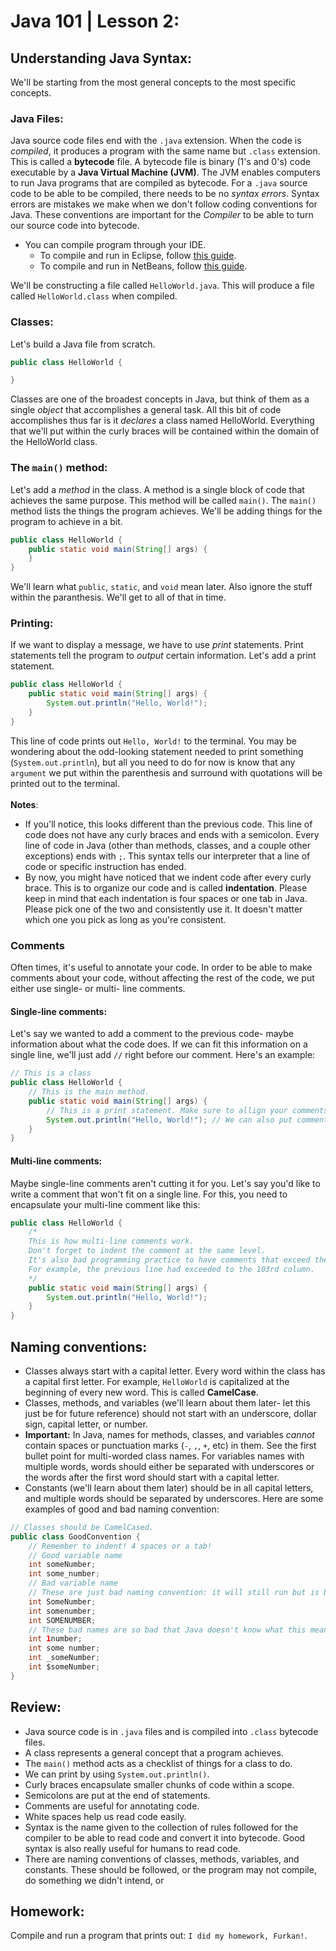 # Java 101 | Lesson 2:
## Understanding Java Syntax:
We'll be starting from the most general concepts to the most specific concepts. 
### Java Files:
Java source code files end with the `.java` extension. When the code is _compiled_, it produces a program with the same name but `.class` extension. This is called a **bytecode** file. A bytecode file is binary (1's and 0's) code executable by a **Java Virtual Machine (JVM)**. The JVM enables computers to run Java programs that are compiled as bytecode. For a `.java` source code to be able to be compiled, there needs to be no _syntax errors_. Syntax errors are mistakes we make when we don't follow coding conventions for Java. These conventions are important for the _Compiler_ to be able to turn our source code into bytecode.
* You can compile program through your IDE.
  * To compile and run in Eclipse, follow [this guide](http://pages.cs.wisc.edu/~cs302/labs/EclipseTutorial/Step_04.html).
  * To compile and run in NetBeans, follow [this guide](https://netbeans.org/kb/docs/java/quickstart.html#run).
  
We'll be constructing a file called `HelloWorld.java`. This will produce a file called `HelloWorld.class` when compiled.
### Classes:
Let's build a Java file from scratch.
```Java
public class HelloWorld {

}
```
Classes are one of the broadest concepts in Java, but think of them as a single _object_ that accomplishes a general task. All this bit of code accomplishes thus far is it _declares_ a class named HelloWorld. Everything that we'll put within the curly braces will be contained within the domain of the HelloWorld class.
### The `main()` method:
Let's add a _method_ in the class. A method is a single block of code that achieves the same purpose. This method will be called `main()`. The `main()` method lists the things the program achieves. We'll be adding things for the program to achieve in a bit.
```Java
public class HelloWorld {
    public static void main(String[] args) {
    }
}
```
We'll learn what `public`, `static`, and `void` mean later. Also ignore the stuff within the paranthesis. We'll get to all of that in time.
### Printing:
If we want to display a message, we have to use _print_ statements. Print statements tell the program to _output_ certain information. Let's add a print statement.
```Java
public class HelloWorld {
    public static void main(String[] args) {
        System.out.println("Hello, World!");
    }
}
```
This line of code prints out `Hello, World!` to the terminal. You may be wondering about the odd-looking statement needed to print something (`System.out.println`), but all you need to do for now is know that any `argument` we put within the parenthesis and surround with quotations will be printed out to the terminal.
<br><br>**Notes**:
* If you'll notice, this looks different than the previous code. This line of code does not have any curly braces and ends with a semicolon. Every line of code in Java (other than methods, classes, and a couple other exceptions) ends with `;`. This syntax tells our interpreter that a line of code or specific instruction has ended.
* By now, you might have noticed that we indent code after every curly brace. This is to organize our code and is called **indentation**. Please keep in mind that each indentation is four spaces or one tab in Java. Please pick one of the two and consistently use it. It doesn't matter which one you pick as long as you're consistent.
### Comments
Often times, it's useful to annotate your code. In order to be able to make comments about your code, without affecting the rest of the code, we put either use single- or multi- line comments.
#### Single-line comments:
Let's say we wanted to add a comment to the previous code- maybe information about what the code does. If we can fit this information on a single line, we'll just add `//` right before our comment. Here's an example:
```Java
// This is a class
public class HelloWorld {
    // This is the main method.
    public static void main(String[] args) {
        // This is a print statement. Make sure to allign your comments so that they are indented with the rest of the code.
        System.out.println("Hello, World!"); // We can also put comments right after a line of code, like this.
    }
}
```
#### Multi-line comments:
Maybe single-line comments aren't cutting it for you. Let's say you'd like to write a comment that won't fit on a single line. For this, you need to encapsulate your multi-line comment like this:
```Java
public class HelloWorld {
    /*
    This is how multi-line comments work.
    Don't forget to indent the comment at the same level.
    It's also bad programming practice to have comments that exceed the 100'th column on a single line.
    For example, the previous line had exceeded to the 103rd column.
    */
    public static void main(String[] args) {
        System.out.println("Hello, World!");
    }
}
```
## Naming conventions:
* Classes always start with a capital letter. Every word within the class has a capital first letter. For example, `HelloWorld` is capitalized at the beginning of every new word. This is called **CamelCase**.
* Classes, methods, and variables (we'll learn about them later- let this just be for future reference) should not start with an underscore, dollar sign, capital letter, or number.
* **Important:** In Java, names for methods, classes, and variables *cannot* contain spaces or punctuation marks (`-`, `,`, `+`, etc) in them. See the first bullet point for multi-worded class names. For variables names with multiple words, words should either be separated with underscores or the words after the first word should start with a capital letter.
* Constants (we'll learn about them later) should be in all capital letters, and multiple words should be separated by underscores. 
Here are some examples of good and bad naming convention:
```Java
// Classes should be CamelCased.
public class GoodConvention {
    // Remember to indent! 4 spaces or a tab!
    // Good variable name
    int someNumber;
    int some_number;
    // Bad variable name
    // These are just bad naming convention: it will still run but is bad naming convention.
    int SomeNumber;
    int somenumber;
    int SOMENUMBER;
    // These bad names are so bad that Java doesn't know what this means! The program will not compile.
    int 1number;
    int some number;
    int _someNumber;
    int $someNumber;
}
```

## Review:
* Java source code is in `.java` files and is compiled into `.class` bytecode files.
* A class represents a general concept that a program achieves.
* The `main()` method acts as a checklist of things for a class to do.
* We can print by using `System.out.println()`.
* Curly braces encapsulate smaller chunks of code within a scope.
* Semicolons are put at the end of statements.
* Comments are useful for annotating code.
* White spaces help us read code easily.
* Syntax is the name given to the collection of rules followed for the compiler to be able to read code and convert it into bytecode. Good syntax is also really useful for humans to read code.
* There are naming conventions of classes, methods, variables, and constants. These should be followed, or the program may not compile, do something we didn't intend, or 

## Homework:
Compile and run a program that prints out: `I did my homework, Furkan!`.
